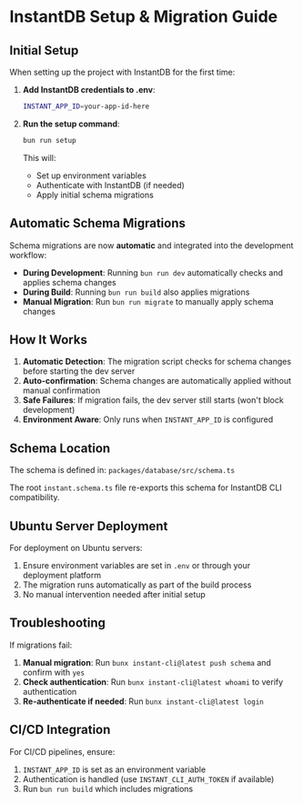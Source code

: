 # InstantDB Setup & Migration Guide

## Initial Setup

When setting up the project with InstantDB for the first time:

1. **Add InstantDB credentials to .env**:

    ```bash
    INSTANT_APP_ID=your-app-id-here
    ```

2. **Run the setup command**:

    ```bash
    bun run setup
    ```

    This will:

    - Set up environment variables
    - Authenticate with InstantDB (if needed)
    - Apply initial schema migrations

## Automatic Schema Migrations

Schema migrations are now **automatic** and integrated into the development workflow:

-   **During Development**: Running `bun run dev` automatically checks and applies schema changes
-   **During Build**: Running `bun run build` also applies migrations
-   **Manual Migration**: Run `bun run migrate` to manually apply schema changes

## How It Works

1. **Automatic Detection**: The migration script checks for schema changes before starting the dev server
2. **Auto-confirmation**: Schema changes are automatically applied without manual confirmation
3. **Safe Failures**: If migration fails, the dev server still starts (won't block development)
4. **Environment Aware**: Only runs when `INSTANT_APP_ID` is configured

## Schema Location

The schema is defined in: `packages/database/src/schema.ts`

The root `instant.schema.ts` file re-exports this schema for InstantDB CLI compatibility.

## Ubuntu Server Deployment

For deployment on Ubuntu servers:

1. Ensure environment variables are set in `.env` or through your deployment platform
2. The migration runs automatically as part of the build process
3. No manual intervention needed after initial setup

## Troubleshooting

If migrations fail:

1. **Manual migration**: Run `bunx instant-cli@latest push schema` and confirm with `yes`
2. **Check authentication**: Run `bunx instant-cli@latest whoami` to verify authentication
3. **Re-authenticate if needed**: Run `bunx instant-cli@latest login`

## CI/CD Integration

For CI/CD pipelines, ensure:

1. `INSTANT_APP_ID` is set as an environment variable
2. Authentication is handled (use `INSTANT_CLI_AUTH_TOKEN` if available)
3. Run `bun run build` which includes migrations
